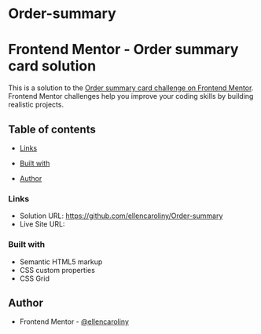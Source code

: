 # Order-summary
# Frontend Mentor - Order summary card solution

This is a solution to the [Order summary card challenge on Frontend Mentor](https://www.frontendmentor.io/challenges/order-summary-component-QlPmajDUj). Frontend Mentor challenges help you improve your coding skills by building realistic projects. 

## Table of contents

  - [Links](#links)

  - [Built with](#built-with)

- [Author](#author)


### Links

- Solution URL: https://github.com/ellencaroliny/Order-summary
- Live Site URL: 

### Built with

- Semantic HTML5 markup
- CSS custom properties
- CSS Grid


## Author

- Frontend Mentor - [@ellencaroliny](https://www.frontendmentor.io/profile/ellencaroliny)

